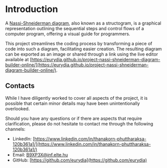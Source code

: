 # Introduction

A [Nassi-Shneiderman diagram](https://en.wikipedia.org/wiki/Nassi%E2%80%93Shneiderman_diagram), also known as a structogram, is a graphical representation outlining the sequential steps and control flows of a computer program, offering a visual guide for programmers.

This project streamlines the coding process by transforming a piece of code into such a diagram, facilitating easier creation.
The resulting diagram can be exported as an image or shared through a link using the live editor available at [https://eurydia.github.io/project-nassi-shneiderman-diagram-builder-online/](https://eurydia.github.io/project-nassi-shneiderman-diagram-builder-online/).

## Contacts

While I have diligently worked to cover all aspects of the project, it is possible that certain minor details may have been unintentionally overlooked.

Should you have any questions or if there are aspects that require clarification, please do not hesitate to contact me through the following channels:

- LinkedIn: [https://www.linkedin.com/in/thanakorn-phuttharaksa-120b361a1/](https://www.linkedin.com/in/thanakorn-phuttharaksa-120b361a1/)
- Email: [B9XP3X@inf.elte.hu](mailto:B9XP3X@inf.elte.hu)
- GitHub: [https://github.com/eurydia](https://github.com/eurydia)
